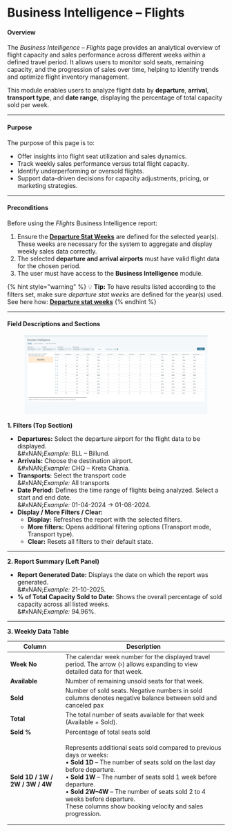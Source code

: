 # Business Intelligence – Flights

#### **Overview**

The _Business Intelligence – Flights_ page provides an analytical overview of flight capacity and sales performance across different weeks within a defined travel period. It allows users to monitor sold seats, remaining capacity, and the progression of sales over time, helping to identify trends and optimize flight inventory management.

This module enables users to analyze flight data by **departure**, **arrival**, **transport type**, and **date range**, displaying the percentage of total capacity sold per week.

***

#### **Purpose**

The purpose of this page is to:

* Offer insights into flight seat utilization and sales dynamics.
* Track weekly sales performance versus total flight capacity.
* Identify underperforming or oversold flights.
* Support data-driven decisions for capacity adjustments, pricing, or marketing strategies.

***

#### **Preconditions**

Before using the _Flights_ Business Intelligence report:

1. Ensure the [**Departure Stat Weeks**](../setup/departure-stat-weeks.md) are defined for the selected year(s).\
   These weeks are necessary for the system to aggregate and display weekly sales data correctly.
2. The selected **departure and arrival airports** must have valid flight data for the chosen period.
3. The user must have access to the **Business Intelligence** module.

{% hint style="warning" %}
💡 **Tip:** To have results listed according to the filters set, make sure _departure stat weeks_ are defined for the year(s) used.\
See here how: [**Departure stat weeks**](../setup/departure-stat-weeks.md)
{% endhint %}

***

#### **Field Descriptions and Sections**

<figure><img src="../.gitbook/assets/image (3) (1) (1).png" alt=""><figcaption></figcaption></figure>

**1. Filters (Top Section)**

* **Departures:** Select the departure airport for the flight data to be displayed.\
  &#xNAN;_&#x45;xample:_ BLL – Billund.
* **Arrivals:** Choose the destination airport.\
  &#xNAN;_&#x45;xample:_ CHQ – Kreta Chania.
* **Transports:** Select the transport code \
  &#xNAN;_&#x45;xample:_ All transports
* **Date Period:** Defines the time range of flights being analyzed. Select a start and end date.\
  &#xNAN;_&#x45;xample:_ 01-04-2024 → 01-08-2024.
* **Display / More Filters / Clear:**
  * **Display:** Refreshes the report with the selected filters.
  * **More filters:** Opens additional filtering options (Transport mode, Transport type).
  * **Clear:** Resets all filters to their default state.

***

**2. Report Summary (Left Panel)**

* **Report Generated Date:** Displays the date on which the report was generated.\
  &#xNAN;_&#x45;xample:_ 21-10-2025.
* **% of Total Capacity Sold to Date:** Shows the overall percentage of sold capacity across all listed weeks.\
  &#xNAN;_&#x45;xample:_ 94.96%.

***

**3. Weekly Data Table**

| **Column**                      | **Description**                                                                                                                                                                                                                                                                                                                                                                                                    |
| ------------------------------- | ------------------------------------------------------------------------------------------------------------------------------------------------------------------------------------------------------------------------------------------------------------------------------------------------------------------------------------------------------------------------------------------------------------------ |
| **Week No**                     | The calendar week number for the displayed travel period. The arrow (›) allows expanding to view detailed data for that week.                                                                                                                                                                                                                                                                                      |
| **Available**                   | Number of remaining unsold seats for that week.                                                                                                                                                                                                                                                                                                                                                                    |
| **Sold**                        | Number of sold seats. Negative numbers in sold columns denotes negative balance between sold and canceled pax                                                                                                                                                                                                                                                                                                      |
| **Total**                       | The total number of seats available for that week (Available + Sold).                                                                                                                                                                                                                                                                                                                                              |
| **Sold %**                      | Percentage of total seats sold                                                                                                                                                                                                                                                                                                                                                                                     |
| **Sold 1D / 1W / 2W / 3W / 4W** | <p>Represents additional seats sold compared to previous days or weeks:<br>• <strong>Sold 1D</strong> – The number of seats sold on the last day before departure.<br>• <strong>Sold 1W</strong> – The number of seats sold 1 week before departure.<br>• <strong>Sold 2W–4W</strong> – The number of seats sold 2 to 4 weeks before departure. <br>These columns show booking velocity and sales progression.</p> |

